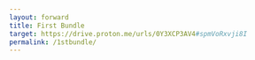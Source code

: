 ```yaml
---
layout: forward
title: First Bundle
target: https://drive.proton.me/urls/0Y3XCP3AV4#spmVoRxvji8I
permalink: /1stbundle/
---
```

